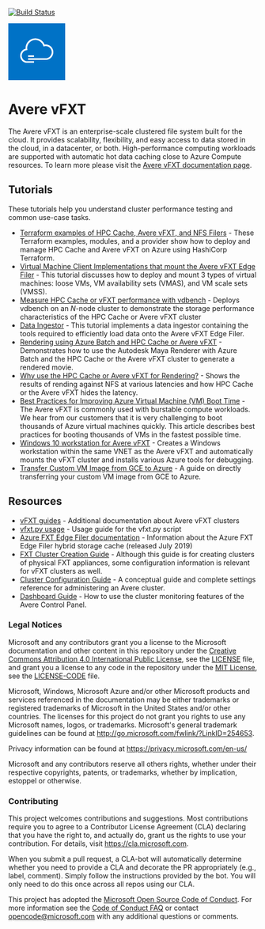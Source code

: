 [![Build Status](https://dev.azure.com/averevfxt/vfxt-github/_apis/build/status/Azure.Avere?branchName=main)](https://dev.azure.com/averevfxt/vfxt-github/_build/latest?definitionId=1?branchName=main)

<img src="docs/images/avere_vfxt.png">

# Avere vFXT  

The Avere vFXT is an enterprise-scale clustered file system built for the cloud. It provides scalability, flexibility, and easy access to data stored in the cloud, in a datacenter, or both. High-performance computing workloads are supported with automatic hot data caching close to Azure Compute resources.  To learn more please visit the [Avere vFXT documentation page](http://aka.ms/averedocs).

## Tutorials

These tutorials help you understand cluster performance testing and common use-case tasks.

  * [Terraform examples of HPC Cache, Avere vFXT, and NFS Filers](src/terraform) - These Terraform examples, modules, and a provider show how to deploy and manage HPC Cache and Avere vFXT on Azure using HashiCorp Terraform.
  * [Virtual Machine Client Implementations that mount the Avere vFXT Edge Filer](docs/clients.md) - This tutorial discusses how to deploy and mount 3 types of virtual machines: loose VMs, VM availability sets (VMAS), and VM scale sets (VMSS).
  * [Measure HPC Cache or vFXT performance with vdbench](docs/vdbench.md) - Deploys vdbench on an *N*-node cluster to demonstrate the storage performance characteristics of the HPC Cache or Avere vFXT cluster
  * [Data Ingestor](docs/data_ingestor.md) - This tutorial implements a data ingestor containing the tools required to efficiently load data onto the Avere vFXT Edge Filer.
  * [Rendering using Azure Batch and HPC Cache or Avere vFXT](docs/maya_azure_batch_avere_vfxt_demo.md) - Demonstrates how to use the Autodesk Maya Renderer with Azure Batch and the HPC Cache or the Avere vFXT cluster to generate a rendered movie.
  * [Why use the HPC Cache or Avere vFXT for Rendering?](docs/why_avere_for_rendering.md) - Shows the results of rending against NFS at various latencies and how HPC Cache or the Avere vFXT hides the latency.
  * [Best Practices for Improving Azure Virtual Machine (VM) Boot Time](docs/azure_vm_provision_best_practices.md) - The Avere vFXT is commonly used with burstable compute workloads. We hear from our customers that it is very challenging to boot thousands of Azure virtual machines quickly. This article describes best practices for booting thousands of VMs in the fastest possible time.
  * [Windows 10 workstation for Avere vFXT](docs/windows_10_avere_vfxt_mounted_workstation.md) - Creates a Windows workstation within the same VNET as the Avere vFXT and automatically mounts the vFXT cluster and installs various Azure tools for debugging.
  * [Transfer Custom VM Image from GCE to Azure](docs/customImageTransfer_GCE2Azure.md) - A guide on directly transferring your custom VM image from GCE to Azure.
  
## Resources
  * [vFXT guides](https://azure.github.io/Avere/#vfxt) - Additional documentation about Avere vFXT clusters
  * [vfxt.py usage](https://github.com/Azure/AvereSDK/blob/master/docs/README.md) - Usage guide for the vfxt.py script  
  * [Azure FXT Edge Filer documentation](https://docs.microsoft.com/en-us/azure/fxt-edge-filer/) - Information about the Azure FXT Edge Filer hybrid storage cache (released July 2019)
  * [FXT Cluster Creation Guide](https://azure.github.io/Avere/#fxt_cluster) - Although this guide is for creating clusters of physical FXT appliances, some configuration information is relevant for vFXT clusters as well. 
  * [Cluster Configuration Guide](https://azure.github.io/Avere/#operations) - A conceptual guide and complete settings reference for administering an Avere cluster. 
  * [Dashboard Guide](https://azure.github.io/Avere/#operations) - How to use the cluster monitoring features of the Avere Control Panel.

### Legal Notices

Microsoft and any contributors grant you a license to the Microsoft documentation and other content
in this repository under the [Creative Commons Attribution 4.0 International Public License](https://creativecommons.org/licenses/by/4.0/legalcode),
see the [LICENSE](LICENSE) file, and grant you a license to any code in the repository under the [MIT License](https://opensource.org/licenses/MIT), see the
[LICENSE-CODE](LICENSE-CODE) file.

Microsoft, Windows, Microsoft Azure and/or other Microsoft products and services referenced in the documentation
may be either trademarks or registered trademarks of Microsoft in the United States and/or other countries.
The licenses for this project do not grant you rights to use any Microsoft names, logos, or trademarks.
Microsoft's general trademark guidelines can be found at http://go.microsoft.com/fwlink/?LinkID=254653.

Privacy information can be found at https://privacy.microsoft.com/en-us/

Microsoft and any contributors reserve all others rights, whether under their respective copyrights, patents,
or trademarks, whether by implication, estoppel or otherwise.

### Contributing

This project welcomes contributions and suggestions.  Most contributions require you to agree to a
Contributor License Agreement (CLA) declaring that you have the right to, and actually do, grant us
the rights to use your contribution. For details, visit https://cla.microsoft.com.

When you submit a pull request, a CLA-bot will automatically determine whether you need to provide
a CLA and decorate the PR appropriately (e.g., label, comment). Simply follow the instructions
provided by the bot. You will only need to do this once across all repos using our CLA.

This project has adopted the [Microsoft Open Source Code of Conduct](https://opensource.microsoft.com/codeofconduct/).
For more information see the [Code of Conduct FAQ](https://opensource.microsoft.com/codeofconduct/faq/) or
contact [opencode@microsoft.com](mailto:opencode@microsoft.com) with any additional questions or comments.
